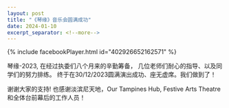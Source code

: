 ```yaml
---
layout: post
title: "《琴缘》音乐会圆满成功"
date: 2024-01-10
excerpt_separator: <!--more-->
---
```


{% include facebookPlayer.html id="402926652162571" %}
<!--more-->
琴缘-2023, 在经过执委们八个月来的辛勤筹备， 几位老师们耐心的指导、以及同学们的努力排练。 终于在30/12/2023圆满演出成功、座无虚席。我们做到了！

谢谢大家的支持! 也感谢淡滨尼天地，Our Tampines Hub, Festive Arts Theatre 和全体台前幕后的工作人员！